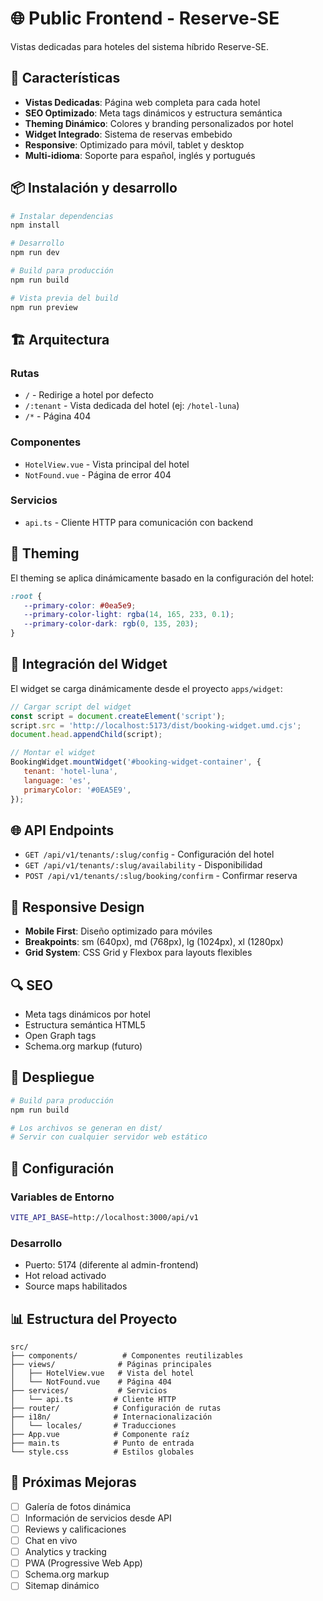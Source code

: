 # 🌐 Public Frontend - Reserve-SE

Vistas dedicadas para hoteles del sistema híbrido Reserve-SE.

## 🚀 Características

-  **Vistas Dedicadas**: Página web completa para cada hotel
-  **SEO Optimizado**: Meta tags dinámicos y estructura semántica
-  **Theming Dinámico**: Colores y branding personalizados por hotel
-  **Widget Integrado**: Sistema de reservas embebido
-  **Responsive**: Optimizado para móvil, tablet y desktop
-  **Multi-idioma**: Soporte para español, inglés y portugués

## 📦 Instalación y desarrollo

```bash
# Instalar dependencias
npm install

# Desarrollo
npm run dev

# Build para producción
npm run build

# Vista previa del build
npm run preview
```

## 🏗️ Arquitectura

### Rutas

-  `/` - Redirige a hotel por defecto
-  `/:tenant` - Vista dedicada del hotel (ej: `/hotel-luna`)
-  `/*` - Página 404

### Componentes

-  `HotelView.vue` - Vista principal del hotel
-  `NotFound.vue` - Página de error 404

### Servicios

-  `api.ts` - Cliente HTTP para comunicación con backend

## 🎨 Theming

El theming se aplica dinámicamente basado en la configuración del hotel:

```css
:root {
   --primary-color: #0ea5e9;
   --primary-color-light: rgba(14, 165, 233, 0.1);
   --primary-color-dark: rgb(0, 135, 203);
}
```

## 🔌 Integración del Widget

El widget se carga dinámicamente desde el proyecto `apps/widget`:

```javascript
// Cargar script del widget
const script = document.createElement('script');
script.src = 'http://localhost:5173/dist/booking-widget.umd.cjs';
document.head.appendChild(script);

// Montar el widget
BookingWidget.mountWidget('#booking-widget-container', {
   tenant: 'hotel-luna',
   language: 'es',
   primaryColor: '#0EA5E9',
});
```

## 🌐 API Endpoints

-  `GET /api/v1/tenants/:slug/config` - Configuración del hotel
-  `GET /api/v1/tenants/:slug/availability` - Disponibilidad
-  `POST /api/v1/tenants/:slug/booking/confirm` - Confirmar reserva

## 📱 Responsive Design

-  **Mobile First**: Diseño optimizado para móviles
-  **Breakpoints**: sm (640px), md (768px), lg (1024px), xl (1280px)
-  **Grid System**: CSS Grid y Flexbox para layouts flexibles

## 🔍 SEO

-  Meta tags dinámicos por hotel
-  Estructura semántica HTML5
-  Open Graph tags
-  Schema.org markup (futuro)

## 🚀 Despliegue

```bash
# Build para producción
npm run build

# Los archivos se generan en dist/
# Servir con cualquier servidor web estático
```

## 🔧 Configuración

### Variables de Entorno

```bash
VITE_API_BASE=http://localhost:3000/api/v1
```

### Desarrollo

-  Puerto: 5174 (diferente al admin-frontend)
-  Hot reload activado
-  Source maps habilitados

## 📊 Estructura del Proyecto

```
src/
├── components/          # Componentes reutilizables
├── views/              # Páginas principales
│   ├── HotelView.vue   # Vista del hotel
│   └── NotFound.vue    # Página 404
├── services/           # Servicios
│   └── api.ts         # Cliente HTTP
├── router/            # Configuración de rutas
├── i18n/              # Internacionalización
│   └── locales/       # Traducciones
├── App.vue            # Componente raíz
├── main.ts            # Punto de entrada
└── style.css          # Estilos globales
```

## 🎯 Próximas Mejoras

-  [ ] Galería de fotos dinámica
-  [ ] Información de servicios desde API
-  [ ] Reviews y calificaciones
-  [ ] Chat en vivo
-  [ ] Analytics y tracking
-  [ ] PWA (Progressive Web App)
-  [ ] Schema.org markup
-  [ ] Sitemap dinámico

